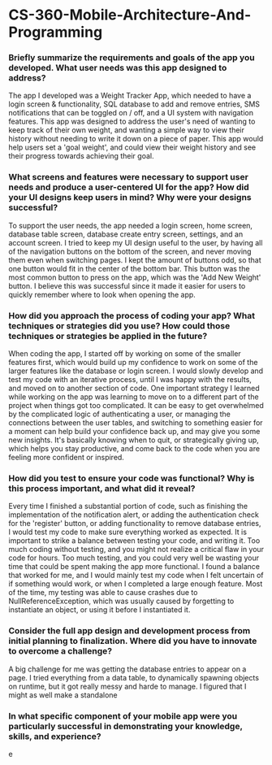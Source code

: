 # CS-360-Mobile-Architecture-And-Programming


### Briefly summarize the requirements and goals of the app you developed. What user needs was this app designed to address?
The app I developed was a Weight Tracker App, which needed to have a login screen & functionality, SQL database to add and remove entries, SMS notifications that can be toggled on / off, and a UI system with navigation features. This app was designed to address the user's need of wanting to keep track of their own weight, and wanting a simple way to view their history without needing to write it down on a piece of paper. This app would help users set a 'goal weight', and could view their weight history and see their progress towards achieving their goal.

### What screens and features were necessary to support user needs and produce a user-centered UI for the app? How did your UI designs keep users in mind? Why were your designs successful?
To support the user needs, the app needed a login screen, home screen, database table screen, database create entry screen, settings, and an account screen. I tried to keep my UI design useful to the user, by having all of the navigation buttons on the bottom of the screen, and never moving them even when switching pages. I kept the amount of buttons odd, so that one button would fit in the center of the bottom bar. This button was the most common button to press on the app, which was the 'Add New Weight' button. I believe this was successful since it made it easier for users to quickly remember where to look when opening the app.

### How did you approach the process of coding your app? What techniques or strategies did you use? How could those techniques or strategies be applied in the future?
When coding the app, I started off by working on some of the smaller features first, which would build up my confidence to work on some of the larger features like the database or login screen. I would slowly develop and test my code with an iterative process, until I was happy with the results, and moved on to another section of code. One important strategy I learned while working on the app was learning to move on to a different part of the project when things got too complicated. It can be easy to get overwhelmed by the complicated logic of authenticating a user, or managing the connections between the user tables, and switching to something easier for a moment can help build your confidence back up, and may give you some new insights. It's basically knowing when to quit, or strategically giving up, which helps you stay productive, and come back to the code when you are feeling more confident or inspired. 

### How did you test to ensure your code was functional? Why is this process important, and what did it reveal?
Every time I finished a substantial portion of code, such as finishing the implementation of the notification alert, or adding the authentication check for the 'register' button, or adding functionality to remove database entries, I would test my code to make sure everything worked as expected. It is important to strike a balance between testing your code, and writing it. Too much coding without testing, and you might not realize a critical flaw in your code for hours. Too much testing, and you could very well be wasting your time that could be spent making the app more functional. I found a balance that worked for me, and I would mainly test my code when I felt uncertain of if something would work, or when I completed a large enough feature. Most of the time, my testing was able to cause crashes due to NullReferenceException, which was usually caused by forgetting to instantiate an object, or using it before I instantiated it. 

### Consider the full app design and development process from initial planning to finalization. Where did you have to innovate to overcome a challenge?
A big challenge for me was getting the database entries to appear on a page. I tried everything from a data table, to dynamically spawning objects on runtime, but it got really messy and harde to manage. I figured that I might as well make a standalone 

### In what specific component of your mobile app were you particularly successful in demonstrating your knowledge, skills, and experience?
e
